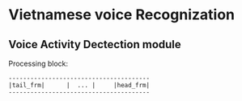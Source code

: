 # Vietnamese voice Recognization

## Voice Activity Dectection module
Processing block:

	---------------------------------------
	|tail_frm|      |  ... |     |head_frm|
	---------------------------------------
